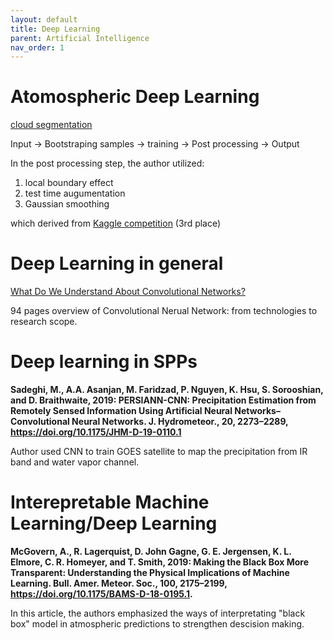 ```yaml
---
layout: default
title: Deep Learning
parent: Artificial Intelligence
nav_order: 1
---
```

# Atomospheric Deep Learning
[cloud segmentation](https://medium.com/just-ai/nimbus-cloud-segmentation-using-deep-learning-for-agriculture-5f1320b5c8aa)

Input -> Bootstraping samples -> training -> Post processing -> Output

In the post processing step, the author utilized:
  1. local boundary effect
  2. test time augumentation
  3. Gaussian smoothing
  
which derived from [Kaggle competition](http://blog.kaggle.com/2017/05/09/dstl-satellite-imagery-competition-3rd-place-winners-interview-vladimir-sergey/) (3rd place) 

# Deep Learning in general

[What Do We Understand About Convolutional Networks?](https://arxiv.org/pdf/1803.08834.pdf)

94 pages overview of Convolutional Nerual Network: from technologies to research scope.

# Deep learning in SPPs

__Sadeghi, M., A.A. Asanjan, M. Faridzad, P. Nguyen, K. Hsu, S. Sorooshian, and D. Braithwaite, 2019: PERSIANN-CNN: Precipitation Estimation from Remotely Sensed Information Using Artificial Neural Networks–Convolutional Neural Networks. J. Hydrometeor., 20, 2273–2289, https://doi.org/10.1175/JHM-D-19-0110.1__

Author used CNN to train GOES satellite to map the precipitation from IR band and water vapor channel.

# Interepretable Machine Learning/Deep Learning

__McGovern, A., R. Lagerquist, D. John Gagne, G. E. Jergensen, K. L. Elmore, C. R. Homeyer, and T. Smith, 2019: Making the Black Box More Transparent: Understanding the Physical Implications of Machine Learning. Bull. Amer. Meteor. Soc., 100, 2175–2199, https://doi.org/10.1175/BAMS-D-18-0195.1.__

In this article, the authors emphasized the ways of interpretating "black box" model in atmospheric predictions to strengthen descision making.

